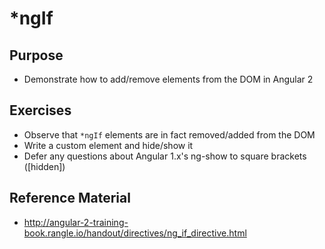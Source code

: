 # *ngIf

## Purpose

- Demonstrate how to add/remove elements from the DOM in Angular 2

## Exercises

- Observe that `*ngIf` elements are in fact removed/added from the DOM
- Write a custom element and hide/show it
- Defer any questions about Angular 1.x's ng-show to square brackets ([hidden])

## Reference Material

- http://angular-2-training-book.rangle.io/handout/directives/ng_if_directive.html
